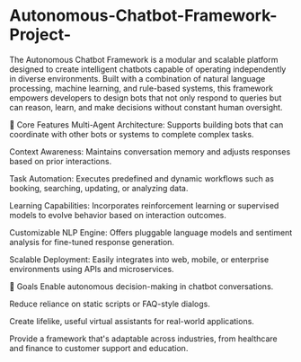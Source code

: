 # Autonomous-Chatbot-Framework-Project-

The Autonomous Chatbot Framework is a modular and scalable platform designed to create intelligent chatbots capable of operating independently in diverse environments. Built with a combination of natural language processing, machine learning, and rule-based systems, this framework empowers developers to design bots that not only respond to queries but can reason, learn, and make decisions without constant human oversight.

🌟 Core Features
Multi-Agent Architecture: Supports building bots that can coordinate with other bots or systems to complete complex tasks.

Context Awareness: Maintains conversation memory and adjusts responses based on prior interactions.

Task Automation: Executes predefined and dynamic workflows such as booking, searching, updating, or analyzing data.

Learning Capabilities: Incorporates reinforcement learning or supervised models to evolve behavior based on interaction outcomes.

Customizable NLP Engine: Offers pluggable language models and sentiment analysis for fine-tuned response generation.

Scalable Deployment: Easily integrates into web, mobile, or enterprise environments using APIs and microservices.

🧭 Goals
Enable autonomous decision-making in chatbot conversations.

Reduce reliance on static scripts or FAQ-style dialogs.

Create lifelike, useful virtual assistants for real-world applications.

Provide a framework that's adaptable across industries, from healthcare and finance to customer support and education.
